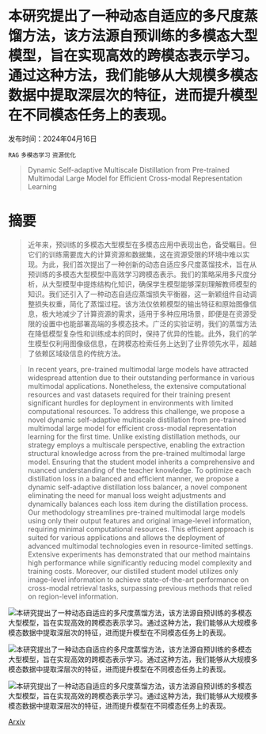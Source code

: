 # 本研究提出了一种动态自适应的多尺度蒸馏方法，该方法源自预训练的多模态大型模型，旨在实现高效的跨模态表示学习。通过这种方法，我们能够从大规模多模态数据中提取深层次的特征，进而提升模型在不同模态任务上的表现。

发布时间：2024年04月16日

`RAG` `多模态学习` `资源优化`

> Dynamic Self-adaptive Multiscale Distillation from Pre-trained Multimodal Large Model for Efficient Cross-modal Representation Learning

# 摘要

> 近年来，预训练的多模态大型模型在多模态应用中表现出色，备受瞩目。但它们的训练需要庞大的计算资源和数据集，这在资源受限的环境中难以实现。为此，我们首次提出了一种创新的动态自适应多尺度蒸馏技术，旨在从预训练的多模态大型模型中高效学习跨模态表示。我们的策略采用多尺度分析，从大型模型中提炼结构化知识，确保学生模型能够深刻理解教师模型的知识。我们还引入了一种动态自适应蒸馏损失平衡器，这一新颖组件自动调整损失权重，简化了蒸馏过程。该方法仅依赖模型的输出特征和原始图像信息，极大地减少了计算资源的需求，适用于多种应用场景，即便是在资源受限的设置中也能部署高端的多模态技术。广泛的实验证明，我们的蒸馏方法在降低模型复杂性和训练成本的同时，保持了优异的性能。此外，我们的学生模型仅利用图像级信息，在跨模态检索任务上达到了业界领先水平，超越了依赖区域级信息的传统方法。

> In recent years, pre-trained multimodal large models have attracted widespread attention due to their outstanding performance in various multimodal applications. Nonetheless, the extensive computational resources and vast datasets required for their training present significant hurdles for deployment in environments with limited computational resources. To address this challenge, we propose a novel dynamic self-adaptive multiscale distillation from pre-trained multimodal large model for efficient cross-modal representation learning for the first time. Unlike existing distillation methods, our strategy employs a multiscale perspective, enabling the extraction structural knowledge across from the pre-trained multimodal large model. Ensuring that the student model inherits a comprehensive and nuanced understanding of the teacher knowledge. To optimize each distillation loss in a balanced and efficient manner, we propose a dynamic self-adaptive distillation loss balancer, a novel component eliminating the need for manual loss weight adjustments and dynamically balances each loss item during the distillation process. Our methodology streamlines pre-trained multimodal large models using only their output features and original image-level information, requiring minimal computational resources. This efficient approach is suited for various applications and allows the deployment of advanced multimodal technologies even in resource-limited settings. Extensive experiments has demonstrated that our method maintains high performance while significantly reducing model complexity and training costs. Moreover, our distilled student model utilizes only image-level information to achieve state-of-the-art performance on cross-modal retrieval tasks, surpassing previous methods that relied on region-level information.

![本研究提出了一种动态自适应的多尺度蒸馏方法，该方法源自预训练的多模态大型模型，旨在实现高效的跨模态表示学习。通过这种方法，我们能够从大规模多模态数据中提取深层次的特征，进而提升模型在不同模态任务上的表现。](../../../paper_images/2404.10838/x1.png)

![本研究提出了一种动态自适应的多尺度蒸馏方法，该方法源自预训练的多模态大型模型，旨在实现高效的跨模态表示学习。通过这种方法，我们能够从大规模多模态数据中提取深层次的特征，进而提升模型在不同模态任务上的表现。](../../../paper_images/2404.10838/x2.png)

![本研究提出了一种动态自适应的多尺度蒸馏方法，该方法源自预训练的多模态大型模型，旨在实现高效的跨模态表示学习。通过这种方法，我们能够从大规模多模态数据中提取深层次的特征，进而提升模型在不同模态任务上的表现。](../../../paper_images/2404.10838/x3.png)

[Arxiv](https://arxiv.org/abs/2404.10838)